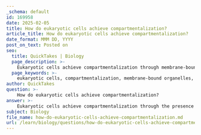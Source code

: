 ```yaml
---
_schema: default
id: 169958
date: 2025-02-05
title: How do eukaryotic cells achieve compartmentalization?
article_title: How do eukaryotic cells achieve compartmentalization?
date_format: MMM DD, YYYY
post_on_text: Posted on
seo:
  title: QuickTakes | Biology
  page_description: >-
    Eukaryotic cells achieve compartmentalization through membrane-bound organelles, enabling efficient biochemical processes and specialized functions within the cell.
  page_keywords: >-
    eukaryotic cells, compartmentalization, membrane-bound organelles, cellular processes, cellular respiration, cytoskeleton, intracellular transport, organelle functions, lysosomes, Golgi apparatus, endoplasmic reticulum, mitochondrial function, cellular organization
author: QuickTakes
question: >-
    How do eukaryotic cells achieve compartmentalization?
answer: >-
    Eukaryotic cells achieve compartmentalization through the presence of membrane-bound organelles, which are specialized structures that perform distinct functions within the cell. This structural complexity allows for the separation of various biochemical processes, enhancing the efficiency and regulation of cellular activities. Here are some key aspects of how compartmentalization is achieved in eukaryotic cells:\n\n1. **Membrane-Bound Organelles**: Eukaryotic cells contain various organelles, each surrounded by a lipid bilayer membrane. This membrane creates distinct environments within the cell, allowing different chemical reactions to occur simultaneously without interference. For example:\n   - **Nucleus**: Houses the cell's genetic material (DNA) and is the site of transcription and DNA replication.\n   - **Mitochondria**: Known as the powerhouse of the cell, they generate ATP through cellular respiration, requiring a specific environment for optimal function.\n   - **Endoplasmic Reticulum (ER)**: Involved in protein and lipid synthesis, the rough ER is studded with ribosomes for protein synthesis, while the smooth ER is involved in lipid metabolism and detoxification.\n\n2. **Functional Specialization**: Each organelle is specialized for particular functions, which allows for more efficient processing of cellular tasks. For instance, lysosomes contain enzymes for digestion and waste processing, while the Golgi apparatus modifies, sorts, and packages proteins and lipids for secretion or delivery to other organelles.\n\n3. **Intracellular Transport**: Eukaryotic cells utilize a complex system of vesicles and cytoskeletal elements to transport materials between organelles. This transport system ensures that molecules are delivered to the correct location within the cell, maintaining compartmentalization.\n\n4. **Regulation of Conditions**: The membranes of organelles can regulate the internal environment, such as pH and ion concentration, which is crucial for the proper functioning of enzymes and metabolic pathways. For example, the acidic environment of lysosomes is necessary for the activity of digestive enzymes.\n\n5. **Cellular Organization**: The overall organization of eukaryotic cells, including the arrangement of organelles and the cytoskeleton, contributes to compartmentalization. The cytoskeleton provides structural support and facilitates the movement of organelles and vesicles within the cell.\n\nIn summary, the compartmentalization in eukaryotic cells is primarily achieved through the presence of membrane-bound organelles, which allows for specialized functions, efficient transport, and regulation of internal conditions, ultimately enhancing the cell's metabolic capabilities.
subject: Biology
file_name: how-do-eukaryotic-cells-achieve-compartmentalization.md
url: /learn/biology/questions/how-do-eukaryotic-cells-achieve-compartmentalization
---
```


&nbsp;